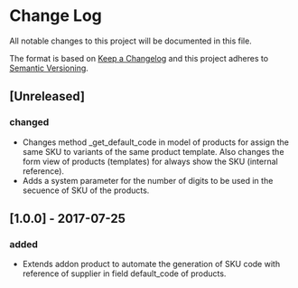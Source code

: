 # Change Log
All notable changes to this project will be documented in this file.

The format is based on [Keep a Changelog](http://keepachangelog.com/)
and this project adheres to [Semantic Versioning](http://semver.org/).

## [Unreleased]
### changed
- Changes method _get_default_code in model of products for assign the same SKU to variants of the same product template. Also changes the form view of products (templates) for always show the SKU (internal reference).
- Adds a system parameter for the number of digits to be used in the secuence of SKU of the products.



## [1.0.0] - 2017-07-25
### added
- Extends addon product to automate the generation of SKU code with reference of supplier in field default_code of products.
